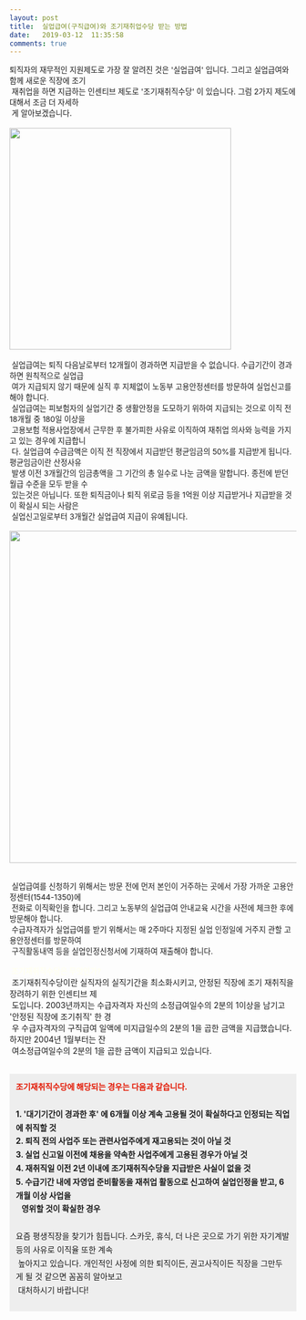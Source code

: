 ```yaml
---
layout: post
title:  실업급여(구직급여)와 조기재취업수당 받는 방법
date:   2019-03-12  11:35:58
comments: true
---
```




<span style="font-size: 10pt;">퇴직자의 재무적인 지원제도로 가장 잘 알려진 것은 '실업급여' 입니다. </span><span style="font-size: 10pt;">그리고 실업급여와 함께 새로운 직장에&nbsp;조기<br>&nbsp;재취업을 하면 지급하는 인센티브 제도로 '조기재취직수당' 이 있습니다. </span><span style="font-size: 10pt;">그럼&nbsp;2가지 제도에 대해서 조금 더 자세하<br>&nbsp;게 알아보겠습니다</span>.<br><br><span data-url="https://t1.daumcdn.net/cfile/tistory/18471C144C35F5E905?download" data-lightbox="lightbox"><img width="389" height="315" style="height: auto; cursor: pointer; max-width: 100%;" alt="" src="https://t1.daumcdn.net/cfile/tistory/18471C144C35F5E905" filename="개털려.jpg" filemime="image/jpeg"></span><br><br><span style="font-size: 10pt;">&nbsp;실업급여는 퇴직 다음날로부터 12개월이 경과하면 지급받을 수 없습니다. 수급기간이 경과하면 원칙</span><span style="font-size: 10pt;">적으로 실업급<br>&nbsp;여가 지급되지 않기 때문에 실직 후 지체없이 노동부 고용안정센터를 방문하여 실업신</span><span style="font-size: 10pt;">고를 해야 합니다. <br> &nbsp;실업급여는 피보험자의 실업기간 중 생활안정을 도모하기 위하여 지급되는 것으로 </span><span style="font-size: 10pt;">이직 전 18개월 중 180일 이상을<br>&nbsp;고용보험 적용사업장에서 근무한 후 불가피한 사유로 이직하여 재취</span><span style="font-size: 10pt;">업 의사와 능력을 가지고 있는 경우에 지급합니<br>&nbsp;다.</span><span style="font-size: 10pt;">&nbsp;실업급여 수급금액은 이직 전 직장에서 지급받던 평균임금의 50%를 지급받게 됩니다. 평균임금이란 </span><span style="font-size: 10pt;">산정사유 <br>&nbsp;발생 이전 3개월간의 임금총액을 그 기간의 총 일수로 나눈 금액을 말합니다. 종전에 받던 </span><span style="font-size: 10pt;">월급 수준을 모두 받을 수<br>&nbsp;있는것은 아닙니다. 또한 퇴직금이나 퇴직 위로금 등을 1억원 이상 지급받</span><span style="font-size: 10pt;">거나 지급받을 것이 확실시 되는 사람은&nbsp;<br> &nbsp;실업신고일로부터 3개월간 실업급여 지급이 유예됩니다.<br><br><span data-url="https://t1.daumcdn.net/cfile/tistory/120E03134C35F6126A?download" data-lightbox="lightbox"><img width="583" height="221" style="height: auto; cursor: pointer; max-width: 100%;" alt="" src="https://t1.daumcdn.net/cfile/tistory/120E03134C35F6126A" filename="cfile29.uf@120E03134C35F6126A0D33.jpg" filemime=""></span>

<br><span style="font-size: 10pt;">&nbsp;실업급여를 신청하기 위해서는 방문 전에 먼저 본인이 거주하는 곳에서 가장 가까운 고용안정센터(</span><span style="font-size: 10pt;">1544-1350)에<br>&nbsp;전화로 이직확인을 합니다. 그리고 노동부의 실업급여 안내교육 시간을 사전에 체크한 </span><span style="font-size: 10pt;">후에 방문해야 합니다. <br> &nbsp;수급자격자가 실업급여를 받기 위해서는 매 2주마다 지정된 실업 인정일에 거</span><span style="font-size: 10pt;">주지 관할 고용안정센터를 방문하여<br>&nbsp;구직활동내역 등을 실업인정신청서에 기재하여 재출해야 합니다.<br><br><strong><span syle="font-size:11pt"><font color="#fffff0">&nbsp;조기재취직수당은 무엇인가?</font></span></strong></span></td><td style="border-width: 0px 0px 1px; border-style: solid; border-color: rgb(255, 255, 255) rgb(255, 255, 255) rgb(20, 19, 19);"><span style="font-size: 11pt;"><font color="#000000">&nbsp;</font></span></td></tr></tbody></table><br> &nbsp;조기재취직수당이란 실직자의 실직기간을 최소화시키고, 안정된 직장에 조기 재취직을 장려하기 위한 인센티브 제<br>&nbsp;도입니다. 2003년까지는 수급자격자 자신의 소정급여일수의 2분의 1이상을 남기고 '안정된 직장에 조기취직' 한 경<br>&nbsp;우 수급자격자의 구직급여 일액에 미지급일수의 2분의 1을 곱한 금액을 지급했습니다. 하지만 2004년 1월부터는 잔<br>&nbsp;여소정급여일수의 2분의 1을 곱한 금액이 지급되고 있습니다.<br><br><div class="txc-textbox" style="padding: 10px; border: 1px solid rgb(238, 238, 238); border-image: none; background-color: rgb(238, 238, 238);"><div style="line-height: 1.7;"><strong><font color="#e31600">조기재취직수당에 해당되는 경우는 다음과 같습니다.<br></font></strong><br><strong>1. '대기기간이 경과한 후' 에 6개월 이상 계속 고용될 것이 확실하다고 인정되는 직업에 취직할 것<br>2. 퇴직 전의 사업주 또는 관련사업주에게 재고용되는 것이 아닐 것<br>3. 실업 신고일 이전에 채용을 약속한 사업주에게 고용된 경우가 아닐 것<br>4. 재취직일 이전 2년 이내에 조기재취직수당을 지급받은 사실이 없을 것<br>5. 수급기간 내에 자영업 준비활동을 재취업 활동으로 신고하여 실업인정을 받고, 6개월 이상 사업을<br>&nbsp;&nbsp;&nbsp;영위할 것이 확실한 경우<br></strong><br>요즘 평생직장을 찾기가 힘듭니다. 스카웃, 휴식, 더 나은 곳으로 가기 위한 자기계발 등의 사유로 이직율 또한 계속<br>&nbsp;높아지고 있습니다.&nbsp;개인적인 사정에 의한 퇴직이든, 권고사직이든 직장을 그만두게&nbsp;될 것 같으면&nbsp;꼼꼼히 알아보고<br>&nbsp;대처하시기 바랍니다!